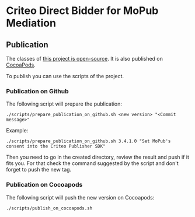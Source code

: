 # Criteo Direct Bidder for MoPub Mediation

## Publication

The classes of [this project is open-source](https://github.com/criteo/ios-publisher-sdk-mopub-adapters.git).
It is also published on [CocoaPods](https://cocoapods.org/pods/CriteoMoPubMediationAdapters).

To publish you can use the scripts of the project.

### Publication on Github

The following script will prepare the publication:

    ./scripts/prepare_publication_on_github.sh <new version> "<Commit message>"

Example:

    ./scripts/prepare_publication_on_github.sh 3.4.1.0 "Set MoPub's consent into the Criteo Publisher SDK"

Then you need to go in the created directory, review the result and push if it fits you.
For that check the command suggested by the script and don't forget to push the new tag. 

### Publication on Cocoapods

The following script will push the new version on Cocoapods:

    ./scripts/publish_on_cocoapods.sh